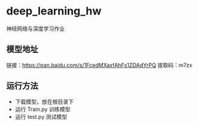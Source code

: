 # deep_learning_hw
神经网络与深度学习作业

## 模型地址
链接：https://pan.baidu.com/s/1FcedMXaxfAhFs1ZDAdYrPQ 
提取码：m7zx 

## 运行方法
- 下载模型，放在根目录下
- 运行 Train.py 训练模型
- 运行 test.py 测试模型
